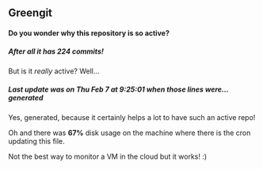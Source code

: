 ## Greengit

#### Do you wonder why this repository is so active?

##### After all it has 224 commits!

But is it *really* active? Well...

##### Last update was on Thu Feb 7 at 9:25:01 when those lines were... generated

Yes, generated, because it certainly helps a lot to have such an active repo!

Oh and there was **67%** disk usage on the machine
where there is the cron updating this file.

Not the best way to monitor a VM in the cloud but it works! :)
